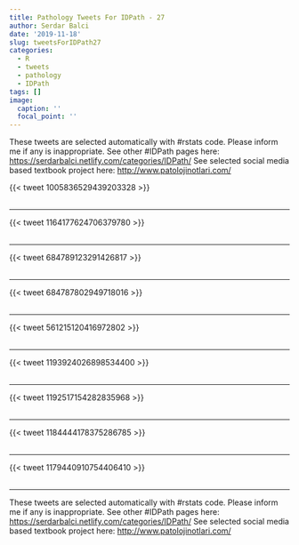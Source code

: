 ```yaml
---
title: Pathology Tweets For IDPath - 27
author: Serdar Balci
date: '2019-11-18'
slug: tweetsForIDPath27
categories:
  - R
  - tweets
  - pathology
  - IDPath
tags: []
image:
  caption: ''
  focal_point: ''
---
```



These tweets are selected automatically with #rstats code. Please inform me if any is inappropriate.
See other #IDPath pages here: https://serdarbalci.netlify.com/categories/IDPath/ 
See selected social media based textbook project here: http://www.patolojinotlari.com/

{{< tweet 1005836529439203328 >}}
<br>
<br>
<hr>
{{< tweet 1164177624706379780 >}}
<br>
<br>
<hr>
{{< tweet 684789123291426817 >}}
<br>
<br>
<hr>
{{< tweet 684787802949718016 >}}
<br>
<br>
<hr>
{{< tweet 561215120416972802 >}}
<br>
<br>
<hr>
{{< tweet 1193924026898534400 >}}
<br>
<br>
<hr>
{{< tweet 1192517154282835968 >}}
<br>
<br>
<hr>
{{< tweet 1184444178375286785 >}}
<br>
<br>
<hr>
{{< tweet 1179440910754406410 >}}
<br>
<br>
<hr>


These tweets are selected automatically with #rstats code. Please inform me if any is inappropriate.
See other #IDPath pages here: https://serdarbalci.netlify.com/categories/IDPath/ 
See selected social media based textbook project here: http://www.patolojinotlari.com/
